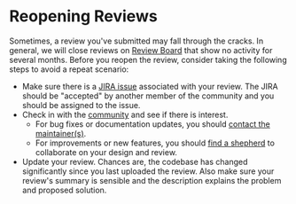 
# Reopening Reviews

Sometimes, a review you've submitted may fall through the cracks.
In general, we will close reviews on [Review Board](https://reviews.apache.org)
that show no activity for several months.  Before you reopen the review,
consider taking the following steps to avoid a repeat scenario:

* Make sure there is a [JIRA issue](https://issues.apache.org/jira/browse/mesos/)
  associated with your review.  The JIRA should be "accepted" by another
  member of the community and you should be assigned to the issue.
* Check in with the [community](/community) and see if there is interest.
  * For bug fixes or documentation updates, you should
    [contact the maintainer(s)](committers.html).
  * For improvements or new features, you should [find a shepherd](submitting-a-patch.html)
    to collaborate on your design and review.
* Update your review.  Chances are, the codebase has changed significantly
  since you last uploaded the review.  Also make sure your review's summary
  is sensible and the description explains the problem and proposed solution.

